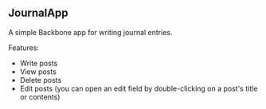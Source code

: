 ## JournalApp

A simple Backbone app for writing journal entries.

Features: 

* Write posts
* View posts
* Delete posts
* Edit posts (you can open an edit field by double-clicking on a post's title or contents)
